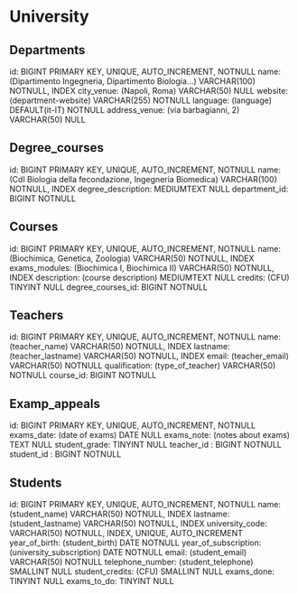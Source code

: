 <!--
Descrizione: 
Modellizzare la struttura di una tabella per memorizzare tutti i dati riguardanti una università:
- sono presenti diversi Dipartimenti (es.: Lettere e Filosofia, Matematica, Ingegneria ecc.);
- ogni Dipartimento offre più Corsi di Laurea (es.: Civiltà e Letterature Classiche, Informatica, Ingegneria Elettronica ecc..);
- ogni Corso di Laurea prevede diversi Corsi (es.: Letteratura Latina, Sistemi Operativi 1, Analisi Matematica 2 ecc.);
- ogni Corso può essere tenuto da diversi Insegnanti;
- ogni Corso prevede più appelli d'Esame;
- ogni Studente è iscritto ad un solo Corso di Laurea;
- ogni Studente può iscriversi a più appelli di Esame;
- per ogni appello d'Esame a cui lo Studente ha partecipato, è necessario memorizzare il voto ottenuto, anche se non sufficiente Pensiamo a quali entità (tabelle) creare per il nostro database e cerchiamo poi di stabilirne le relazioni. 

-->

# University


## Departments
id:                                                           BIGINT PRIMARY KEY, UNIQUE, AUTO_INCREMENT, NOTNULL
name: (Dipartimento Ingegneria, Dipartimento Biologia...)     VARCHAR(100) NOTNULL, INDEX
city_venue:  (Napoli, Roma)                                   VARCHAR(50)  NULL
website:   (department-website)                               VARCHAR(255)  NOTNULL
language:  (language)                                         DEFAULT(it-IT) NOTNULL
address_venue: (via barbagianni, 2)                           VARCHAR(50)  NULL

## Degree_courses
id:                                                            BIGINT PRIMARY KEY, UNIQUE, AUTO_INCREMENT, NOTNULL
name: (Cdl Biologia della fecondazione, Ingegneria Biomedica)  VARCHAR(100) NOTNULL, INDEX
degree_description:                                            MEDIUMTEXT   NULL
department_id:                                                 BIGINT       NOTNULL

## Courses
id:                                                            BIGINT PRIMARY KEY, UNIQUE, AUTO_INCREMENT, NOTNULL
name: (Biochimica, Genetica, Zoologia)                         VARCHAR(50)  NOTNULL, INDEX
exams_modules: (Biochimica I, Biochimica II)                   VARCHAR(50)  NOTNULL, INDEX
description: (course description)                              MEDIUMTEXT   NULL
credits: (CFU)                                                 TINYINT      NULL
degree_courses_id:                                               BIGINT  NOTNULL

## Teachers
id:                                                             BIGINT PRIMARY KEY, UNIQUE, AUTO_INCREMENT, NOTNULL
name: (teacher_name)                                            VARCHAR(50) NOTNULL, INDEX
lastname: (teacher_lastname)                                    VARCHAR(50) NOTNULL, INDEX
email: (teacher_email)                                          VARCHAR(50) NOTNULL
qualification: (type_of_teacher)                                VARCHAR(50) NOTNULL
course_id:                                                      BIGINT      NOTNULL

## Examp_appeals
id:                                                             BIGINT PRIMARY KEY, UNIQUE, AUTO_INCREMENT, NOTNULL
exams_date: (date of exams)                                     DATE    NULL
exams_note: (notes about exams)                                 TEXT    NULL
student_grade:                                                  TINYINT NULL
teacher_id :                                                    BIGINT  NOTNULL
student_id :                                                    BIGINT  NOTNULL

## Students
id:                                                              BIGINT PRIMARY KEY, UNIQUE, AUTO_INCREMENT, NOTNULL
name: (student_name)                                             VARCHAR(50) NOTNULL, INDEX
lastname: (student_lastname)                                     VARCHAR(50) NOTNULL, INDEX
university_code:                                                 VARCHAR(50) NOTNULL, INDEX, UNIQUE, AUTO_INCREMENT
year_of_birth: (student_birth)                                   DATE        NOTNULL
year_of_subscription: (university_subscription)                  DATE        NOTNULL
email: (student_email)                                           VARCHAR(50) NOTNULL
telephone_number: (student_telephone)                            SMALLINT    NULL
student_credits: (CFU)                                           SMALLINT    NULL
exams_done:                                                      TINYINT     NULL
exams_to_do:                                                     TINYINT     NULL                                                        
